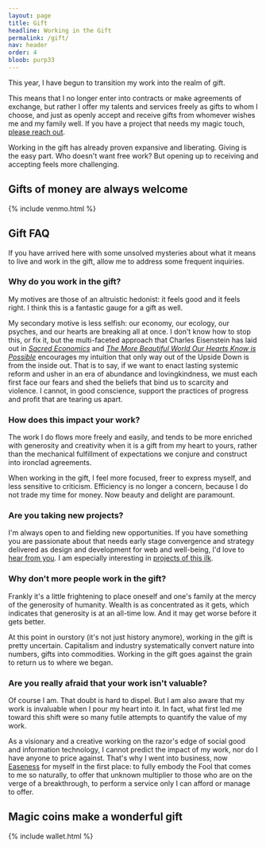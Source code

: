```yaml
---
layout: page
title: Gift
headline: Working in the Gift
permalink: /gift/
nav: header
order: 4
bloob: purp33
---
```


This year, I have begun to transition my work into the realm of gift.

This means that I no longer enter into contracts or make agreements of exchange, but rather I offer my talents and services freely as gifts to whom I choose, and just as openly accept and receive gifts from whomever wishes me and my family well. If you have a project that needs my magic touch, [please reach out](/contact).

Working in the gift has already proven expansive and liberating. Giving is the easy part. Who doesn't want free work? But opening up to receiving and accepting feels more challenging.

## Gifts of money are always welcome

{% include venmo.html %}

## Gift FAQ

If you have arrived here with some unsolved mysteries about what it means to live and work in the gift, allow me to address some frequent inquiries.

### Why do you work in the gift?

My motives are those of an altruistic hedonist: it feels good and it feels right. I think this is a fantastic gauge for a gift as well.

My secondary motive is less selfish: our economy, our ecology, our psyches, and our hearts are breaking all at once. I don't know how to stop this, or fix it, but the multi-faceted approach that Charles Eisenstein has laid out in _[Sacred Economics](https://charleseisenstein.org/books/sacred-economics/)_ and [_The More Beautiful World Our Hearts Know is Possible_](https://charleseisenstein.org/books/the-more-beautiful-world-our-hearts-know-is-possible/) encourages my intuition that only way out of the Upside Down is from the inside out. That is to say, if we want to enact lasting systemic reform and usher in an era of abundance and lovingkindness, we must each first face our fears and shed the beliefs that bind us to scarcity and violence. I cannot, in good conscience, support the practices of progress and profit that are tearing us apart.

### How does this impact your work?

The work I do flows more freely and easily, and tends to be more enriched with generosity and creativity when it is a gift from my heart to yours, rather than the mechanical fulfillment of expectations we conjure and construct into ironclad agreements.

When working in the gift, I feel more focused, freer to express myself, and less sensitive to criticism. Efficiency is no longer a concern, because I do not trade my time for money. Now beauty and delight are paramount.

### Are you taking new projects?

I'm always open to and fielding new opportunities. If you have something you are passionate about that needs early stage convergence and strategy delivered as design and development for web and well-being, I'd love to [hear from you](/contact). I am especially interesting in [projects of this ilk](/projects-i-would-love-to-work-on/).

### Why don't more people work in the gift?

Frankly it's a little frightening to place oneself and one's family at the mercy of the generosity of humanity. Wealth is as concentrated as it gets, which indicates that generosity is at an all-time low. And it may get worse before it gets better.

At this point in ourstory (it's not just history anymore), working in the gift is pretty uncertain. Capitalism and industry systematically convert nature into numbers, gifts into commodities. Working in the gift goes against the grain to return us to where we began.

### Are you really afraid that your work isn't valuable?

Of course I am. That doubt is hard to dispel. But I am also aware that my work is invaluable when I pour my heart into it. In fact, what first led me toward this shift were so many futile attempts to quantify the value of my work.

As a visionary and a creative working on the razor's edge of social good and information technology, I cannot predict the impact of my work, nor do I have anyone to price against. That's why I went into business, now [Easeness](https://easeness.biz) for myself in the first place: to fully embody the Fool that comes to me so naturally, to offer that unknown multiplier to those who are on the verge of a breakthrough, to perform a service only I can afford or manage to offer.

## Magic coins make a wonderful gift

{% include wallet.html %}
